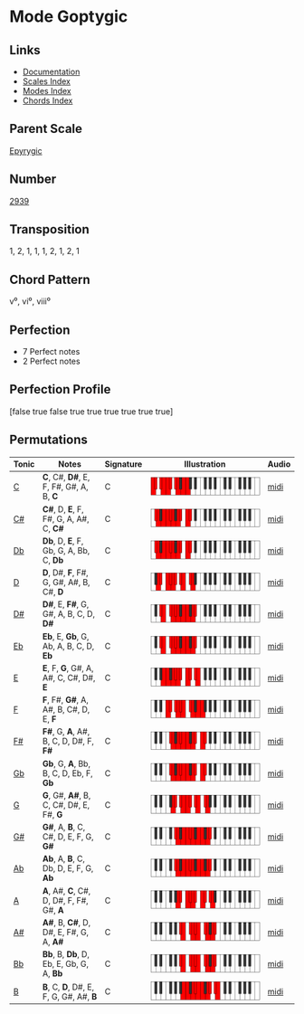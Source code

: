 # Mode Goptygic

## Links

- [Documentation](README.md)
- [Scales Index](Scales.md)
- [Modes Index](Modes.md)
- [Chords Index](Chords.md)

## Parent Scale

[Epyrygic](ScaleEpyrygic.md)

## Number

[2939](https://ianring.com/musictheory/scales/2939)

## Transposition

1, 2, 1, 1, 1, 2, 1, 2, 1

## Chord Pattern

v⁰, vi⁰, viii⁰

## Perfection

- 7 Perfect notes
- 2 Perfect notes

## Perfection Profile

[false true false true true true true true true]

## Permutations

| Tonic | Notes | Signature | Illustration | Audio |
|-------|-------|-----------|--------------|-------|
| [C](ModeCNaturalGoptygic.md) | **C**, C#, **D#**, E, F, F#, G#, A, B, **C** | C | ![CNaturalGoptygic](ModeCNaturalGoptygic.png) | [midi](https://github.com/edipermadi/music/blob/main/docs/ModeCNaturalGoptygic.mid?raw=true) |
| [C#](ModeCSharpGoptygic.md) | **C#**, D, **E**, F, F#, G, A, A#, C, **C#** | C | ![CSharpGoptygic](ModeCSharpGoptygic.png) | [midi](https://github.com/edipermadi/music/blob/main/docs/ModeCSharpGoptygic.mid?raw=true) |
| [Db](ModeDFlatGoptygic.md) | **Db**, D, **E**, F, Gb, G, A, Bb, C, **Db** | C | ![DFlatGoptygic](ModeDFlatGoptygic.png) | [midi](https://github.com/edipermadi/music/blob/main/docs/ModeDFlatGoptygic.mid?raw=true) |
| [D](ModeDNaturalGoptygic.md) | **D**, D#, **F**, F#, G, G#, A#, B, C#, **D** | C | ![DNaturalGoptygic](ModeDNaturalGoptygic.png) | [midi](https://github.com/edipermadi/music/blob/main/docs/ModeDNaturalGoptygic.mid?raw=true) |
| [D#](ModeDSharpGoptygic.md) | **D#**, E, **F#**, G, G#, A, B, C, D, **D#** | C | ![DSharpGoptygic](ModeDSharpGoptygic.png) | [midi](https://github.com/edipermadi/music/blob/main/docs/ModeDSharpGoptygic.mid?raw=true) |
| [Eb](ModeEFlatGoptygic.md) | **Eb**, E, **Gb**, G, Ab, A, B, C, D, **Eb** | C | ![EFlatGoptygic](ModeEFlatGoptygic.png) | [midi](https://github.com/edipermadi/music/blob/main/docs/ModeEFlatGoptygic.mid?raw=true) |
| [E](ModeENaturalGoptygic.md) | **E**, F, **G**, G#, A, A#, C, C#, D#, **E** | C | ![ENaturalGoptygic](ModeENaturalGoptygic.png) | [midi](https://github.com/edipermadi/music/blob/main/docs/ModeENaturalGoptygic.mid?raw=true) |
| [F](ModeFNaturalGoptygic.md) | **F**, F#, **G#**, A, A#, B, C#, D, E, **F** | C | ![FNaturalGoptygic](ModeFNaturalGoptygic.png) | [midi](https://github.com/edipermadi/music/blob/main/docs/ModeFNaturalGoptygic.mid?raw=true) |
| [F#](ModeFSharpGoptygic.md) | **F#**, G, **A**, A#, B, C, D, D#, F, **F#** | C | ![FSharpGoptygic](ModeFSharpGoptygic.png) | [midi](https://github.com/edipermadi/music/blob/main/docs/ModeFSharpGoptygic.mid?raw=true) |
| [Gb](ModeGFlatGoptygic.md) | **Gb**, G, **A**, Bb, B, C, D, Eb, F, **Gb** | C | ![GFlatGoptygic](ModeGFlatGoptygic.png) | [midi](https://github.com/edipermadi/music/blob/main/docs/ModeGFlatGoptygic.mid?raw=true) |
| [G](ModeGNaturalGoptygic.md) | **G**, G#, **A#**, B, C, C#, D#, E, F#, **G** | C | ![GNaturalGoptygic](ModeGNaturalGoptygic.png) | [midi](https://github.com/edipermadi/music/blob/main/docs/ModeGNaturalGoptygic.mid?raw=true) |
| [G#](ModeGSharpGoptygic.md) | **G#**, A, **B**, C, C#, D, E, F, G, **G#** | C | ![GSharpGoptygic](ModeGSharpGoptygic.png) | [midi](https://github.com/edipermadi/music/blob/main/docs/ModeGSharpGoptygic.mid?raw=true) |
| [Ab](ModeAFlatGoptygic.md) | **Ab**, A, **B**, C, Db, D, E, F, G, **Ab** | C | ![AFlatGoptygic](ModeAFlatGoptygic.png) | [midi](https://github.com/edipermadi/music/blob/main/docs/ModeAFlatGoptygic.mid?raw=true) |
| [A](ModeANaturalGoptygic.md) | **A**, A#, **C**, C#, D, D#, F, F#, G#, **A** | C | ![ANaturalGoptygic](ModeANaturalGoptygic.png) | [midi](https://github.com/edipermadi/music/blob/main/docs/ModeANaturalGoptygic.mid?raw=true) |
| [A#](ModeASharpGoptygic.md) | **A#**, B, **C#**, D, D#, E, F#, G, A, **A#** | C | ![ASharpGoptygic](ModeASharpGoptygic.png) | [midi](https://github.com/edipermadi/music/blob/main/docs/ModeASharpGoptygic.mid?raw=true) |
| [Bb](ModeBFlatGoptygic.md) | **Bb**, B, **Db**, D, Eb, E, Gb, G, A, **Bb** | C | ![BFlatGoptygic](ModeBFlatGoptygic.png) | [midi](https://github.com/edipermadi/music/blob/main/docs/ModeBFlatGoptygic.mid?raw=true) |
| [B](ModeBNaturalGoptygic.md) | **B**, C, **D**, D#, E, F, G, G#, A#, **B** | C | ![BNaturalGoptygic](ModeBNaturalGoptygic.png) | [midi](https://github.com/edipermadi/music/blob/main/docs/ModeBNaturalGoptygic.mid?raw=true) |

